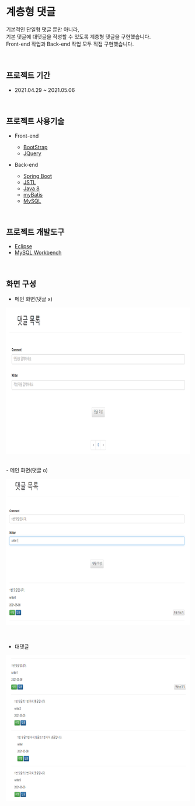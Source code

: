 # 계층형 댓글

기본적인 단일형 댓글 뿐만 아니라, <br>
기본 댓글에 대댓글을 작성할 수 있도록 계층형 댓글을 구현했습니다. <br>
Front-end 작업과 Back-end 작업 모두 직접 구현했습니다. <br>


<br>

## 프로젝트 기간
 - 2021.04.29 ~ 2021.05.06

<br>

## 프로젝트 사용기술

 - Front-end
    - [BootStrap](https://getbootstrap.com/)
    - [JQuery](https://jquery.com/)

 - Back-end
    - [Spring Boot](https://docs.spring.io/spring-boot/docs/current/reference/htmlsingle)
    - [JSTL](https://www.oracle.com/java/technologies/)
    - [Java 8](https://docs.oracle.com/javase/8/docs/api/)
    - [myBatis](https://github.com/mybatis/mybatis-3)
    - [MySQL](https://dev.mysql.com/doc/refman/8.0/en/)

 <br>

 ## 프로젝트 개발도구
 - [Eclipse](https://www.eclipse.org/)
 - [MySQL Workbench](https://dev.mysql.com/downloads/workbench/)

<br>

## 화면 구성
 - 메인 화면(댓글 x)
<p align="center">
    <img src="/images/basicMain.PNG" width = "600" height = "400"/>
</p>

 <br>
 - 메인 화면(댓글 o)
<p align="center">
    <img src="/images/dynamicMain.PNG" width = "600" height = "400"/>
</p>

<br>

 - 대댓글
<p align="center">
    <img src="/images/comment.PNG" width = "600" height = "400"/>
</p>